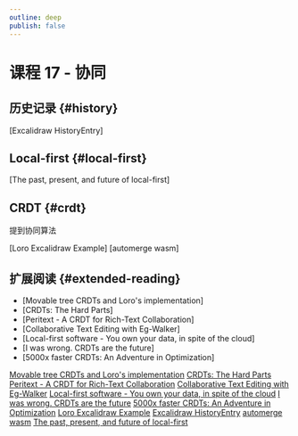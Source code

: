 ```yaml
---
outline: deep
publish: false
---
```


# 课程 17 - 协同

## 历史记录 {#history}

[Excalidraw HistoryEntry]

## Local-first {#local-first}

[The past, present, and future of local-first]

## CRDT {#crdt}

提到协同算法

[Loro Excalidraw Example]
[automerge wasm]

## 扩展阅读 {#extended-reading}

-   [Movable tree CRDTs and Loro's implementation]
-   [CRDTs: The Hard Parts]
-   [Peritext - A CRDT for Rich-Text Collaboration]
-   [Collaborative Text Editing with Eg-Walker]
-   [Local-first software - You own your data, in spite of the cloud]
-   [I was wrong. CRDTs are the future]
-   [5000x faster CRDTs: An Adventure in Optimization]

[Movable tree CRDTs and Loro's implementation](https://news.ycombinator.com/item?id=41099901)
[CRDTs: The Hard Parts](https://www.youtube.com/watch?v=x7drE24geUw)
[Peritext - A CRDT for Rich-Text Collaboration](https://www.inkandswitch.com/peritext/)
[Collaborative Text Editing with Eg-Walker](https://www.youtube.com/watch?v=rjbEG7COj7o)
[Local-first software - You own your data, in spite of the cloud](https://www.inkandswitch.com/local-first/)
[I was wrong. CRDTs are the future](https://josephg.com/blog/crdts-are-the-future/)
[5000x faster CRDTs: An Adventure in Optimization](https://josephg.com/blog/crdts-go-brrr/)
[Loro Excalidraw Example](https://github.com/loro-dev/loro-excalidraw)
[Excalidraw HistoryEntry](https://github.com/excalidraw/excalidraw/blob/master/packages/excalidraw/history.ts#L160-L164)
[automerge wasm](https://automerge.org/blog/2024/08/23/wasm-packaging/)
[The past, present, and future of local-first](https://speakerdeck.com/ept/the-past-present-and-future-of-local-first)
